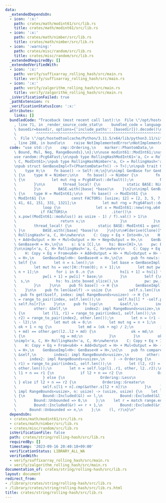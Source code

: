 ```yaml
---
data:
  _extendedDependsOn:
  - icon: ':x:'
    path: crates/math/modint61/src/lib.rs
    title: crates/math/modint61/src/lib.rs
  - icon: ':x:'
    path: crates/math/nimber/src/lib.rs
    title: crates/math/nimber/src/lib.rs
  - icon: ':warning:'
    path: crates/misc/random/src/lib.rs
    title: crates/misc/random/src/lib.rs
  _extendedRequiredBy: []
  _extendedVerifiedWith:
  - icon: ':x:'
    path: verify/suffixarray_rolling_hash/src/main.rs
    title: verify/suffixarray_rolling_hash/src/main.rs
  - icon: ':x:'
    path: verify/zalgorithm_rolling_hash/src/main.rs
    title: verify/zalgorithm_rolling_hash/src/main.rs
  _isVerificationFailed: true
  _pathExtension: rs
  _verificationStatusIcon: ':x:'
  attributes:
    links: []
  bundledCode: "Traceback (most recent call last):\n  File \"/opt/hostedtoolcache/Python/3.11.5/x64/lib/python3.11/site-packages/onlinejudge_verify/documentation/build.py\"\
    , line 71, in _render_source_code_stat\n    bundled_code = language.bundle(stat.path,\
    \ basedir=basedir, options={'include_paths': [basedir]}).decode()\n          \
    \         ^^^^^^^^^^^^^^^^^^^^^^^^^^^^^^^^^^^^^^^^^^^^^^^^^^^^^^^^^^^^^^^^^^^^^^^^^^^^^^^^^\n\
    \  File \"/opt/hostedtoolcache/Python/3.11.5/x64/lib/python3.11/site-packages/onlinejudge_verify/languages/rust.py\"\
    , line 288, in bundle\n    raise NotImplementedError\nNotImplementedError\n"
  code: "use std::{\n    cmp::Ordering,\n    marker::PhantomData,\n    ops::{Add,\
    \ Bound, Mul, Neg, RangeBounds},\n};\n\nuse modint61::ModInt61;\nuse nimber::Nimber;\n\
    use random::Pcg64Fast;\n\npub type RollingHashModInt61<'a, C> = RollingHash<'a,\
    \ C, ModInt61>;\npub type RollingHashNimber<'a, C> = RollingHash<'a, C, Nimber>;\n\
    \npub struct GenBaseImpl<T>(PhantomData<fn() -> T>);\n\npub trait GenBase {\n\
    \    type H;\n    fn base() -> Self::H;\n}\n\nimpl GenBase for GenBaseImpl<Nimber>\
    \ {\n    type H = Nimber;\n\n    fn base() -> Nimber {\n        fn gen() -> Nimber\
    \ {\n            let mut rng = Pcg64Fast::default();\n            Nimber::new(rng.u64())\n\
    \        }\n\n        thread_local! {\n            static BASE: Nimber = gen();\n\
    \        }\n        BASE.with(|base| *base)\n    }\n}\n\nimpl GenBase for GenBaseImpl<ModInt61>\
    \ {\n    type H = ModInt61;\n\n    fn base() -> ModInt61 {\n        fn gen() ->\
    \ ModInt61 {\n            const FACTORS: [usize; 12] = [2, 3, 5, 7, 11, 13, 31,\
    \ 41, 61, 151, 331, 1321];\n            let mut rng = Pcg64Fast::default();\n\
    \            loop {\n                let x = ModInt61::new(rng.u64());\n     \
    \           if FACTORS\n                    .iter()\n                    .all(|&f|\
    \ x.pow((ModInt61::modulus() as usize - 1) / f).val() > 1)\n                {\n\
    \                    return x;\n                }\n            }\n        }\n\n\
    \        thread_local! {\n            static BASE: ModInt61 = gen();\n       \
    \ }\n        BASE.with(|base| *base)\n    }\n}\n\n#[derive(Clone)]\npub struct\
    \ RollingHash<'a, C, H>\nwhere\n    C: Copy + Eq + Into<H>,\n    H: Copy + Eq\
    \ + Add<Output = H> + Mul<Output = H> + Neg<Output = H>,\n    GenBaseImpl<H>:\
    \ GenBase<H = H>,\n{\n    s: &'a [C],\n    hs: Box<[H]>,\n    pw: Box<[H]>,\n\
    }\n\nimpl<'a, C, H> RollingHash<'a, C, H>\nwhere\n    C: Copy + Eq + Into<H>,\n\
    \    H: Copy + Eq + From<u64> + Add<Output = H> + Mul<Output = H> + Neg<Output\
    \ = H>,\n    GenBaseImpl<H>: GenBase<H = H>,\n{\n    pub fn new(s: &'a [C]) ->\
    \ Self {\n        let n = s.len();\n        let base = GenBaseImpl::<H>::base();\n\
    \        let mut hs = vec![H::from(0); n + 1];\n        let mut pw = vec![H::from(1);\
    \ n + 1];\n        for i in 0..n {\n            hs[i + 1] = hs[i] * base + s[i].into();\n\
    \            pw[i + 1] = pw[i] * base;\n        }\n        Self {\n          \
    \  s,\n            hs: hs.into_boxed_slice(),\n            pw: pw.into_boxed_slice(),\n\
    \        }\n    }\n\n    pub fn base() -> H {\n        GenBaseImpl::<H>::base()\n\
    \    }\n\n    pub fn len(&self) -> usize {\n        self.s.len()\n    }\n\n  \
    \  pub fn get(&self, index: impl RangeBounds<usize>) -> H {\n        let (l, r)\
    \ = range_to_pair(index, self.len());\n        self.hs[l] * -self.pw[r - l] +\
    \ self.hs[r]\n    }\n\n    pub fn lcp(\n        &self,\n        index1: impl RangeBounds<usize>,\n\
    \        other: &Self,\n        index2: impl RangeBounds<usize>,\n    ) -> usize\
    \ {\n        let (l1, r1) = range_to_pair(index1, self.len());\n        let (l2,\
    \ r2) = range_to_pair(index2, other.len());\n        let n = (r1 - l1).min(r2\
    \ - l2);\n        let mut ok = 0;\n        let mut ng = n + 1;\n        while\
    \ ok + 1 < ng {\n            let md = (ok + ng) / 2;\n            if self.get(l1..l1\
    \ + md) == other.get(l2..l2 + md) {\n                ok = md;\n            } else\
    \ {\n                ng = md;\n            }\n        }\n        ok\n    }\n}\n\
    \nimpl<'a, C, H> RollingHash<'a, C, H>\nwhere\n    C: Copy + Eq + Into<H> + Ord,\n\
    \    H: Copy + Eq + From<u64> + Add<Output = H> + Mul<Output = H> + Neg<Output\
    \ = H>,\n    GenBaseImpl<H>: GenBase<H = H>,\n{\n    pub fn compare(\n       \
    \ &self,\n        index1: impl RangeBounds<usize>,\n        other: &Self,\n  \
    \      index2: impl RangeBounds<usize>,\n    ) -> Ordering {\n        let (l1,\
    \ r1) = range_to_pair(index1, self.len());\n        let (l2, r2) = range_to_pair(index2,\
    \ other.len());\n        let n = self.lcp(l1..r1, other, l2..r2);\n        if\
    \ l1 + n == r1 {\n            if l2 + n == r2 {\n                Ordering::Equal\n\
    \            } else {\n                Ordering::Less\n            }\n       \
    \ } else if l2 + n == r2 {\n            Ordering::Greater\n        } else {\n\
    \            self.s[l1 + n].cmp(&other.s[l2 + n])\n        }\n    }\n}\n\nfn range_to_pair(range:\
    \ impl RangeBounds<usize>, n: usize) -> (usize, usize) {\n    let l = match range.start_bound()\
    \ {\n        Bound::Included(&l) => l,\n        Bound::Excluded(&l) => l + 1,\n\
    \        Bound::Unbounded => 0,\n    };\n    let r = match range.end_bound() {\n\
    \        Bound::Included(&r) => r + 1,\n        Bound::Excluded(&r) => r,\n  \
    \      Bound::Unbounded => n,\n    };\n    (l, r)\n}\n"
  dependsOn:
  - crates/math/modint61/src/lib.rs
  - crates/math/nimber/src/lib.rs
  - crates/misc/random/src/lib.rs
  isVerificationFile: false
  path: crates/string/rolling-hash/src/lib.rs
  requiredBy: []
  timestamp: '2023-09-16 20:40:18+09:00'
  verificationStatus: LIBRARY_ALL_WA
  verifiedWith:
  - verify/suffixarray_rolling_hash/src/main.rs
  - verify/zalgorithm_rolling_hash/src/main.rs
documentation_of: crates/string/rolling-hash/src/lib.rs
layout: document
redirect_from:
- /library/crates/string/rolling-hash/src/lib.rs
- /library/crates/string/rolling-hash/src/lib.rs.html
title: crates/string/rolling-hash/src/lib.rs
---
```

